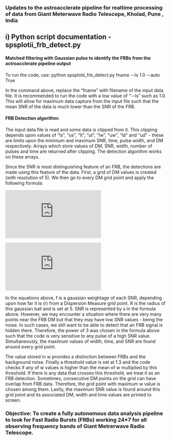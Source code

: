 ### Updates to the astroacclerate pipeline for realtime processing of data from Giant Meterwave Radio Telescope, Kholad, Pune , India


## i) Python script documentation - spsplotii_frb_detect.py
#### Matched filtering with Gaussian pulse to identify the FRBs from the actroacclerate pipeline output

To run the code, use:
python spsplotii_frb_detect.py fname --ls 1.0 --auto True

In the command above, replace the “fname” with filename of the input data file. It is recommended to run the code with a low value of “--ls” such as 1.0. This will allow for maximum data capture from the input file such that the mean SNR of the data is much lower than the SNR of the FRB.

#### FRB Detection algorithm:

The input data file is read and some data is clipped from it. This clipping depends upon values of “ls”, “us”, “lt”, “ut”, “lw”, “uw”, “ld” and “ud” - these are limits upon the minimum and maximum SNR, time, pulse width, and DM respectively. Arrays which store values of DM, SNR, width, number of pulses and time are returned after clipping. The detection algorithm works on these arrays.

Since the SNR is most distinguishing feature of an FRB, the detections are made using this feature of the data. First, a grid of DM values is created (with resolution of 5). We then go to every DM grid point and apply the following formula:

![](https://latex.codecogs.com/gif.latex?f%20%3D%20e%5E%7B%5Cfrac%7B-r%5E2%7D%7B2R%5E2%7D%7D)

![](https://latex.codecogs.com/gif.latex?w%20%3D%20%5Cfrac%7B%5Csum_%7B%7D%5E%7B%7D%20s%5E3%20f%7D%7B%5Csum_%7B%7D%5E%7B%7Df%7D)

In the equations above, f is a gaussian weightage of each SNR, depending upon how far it is (r) from a Dispersion Measure grid point. R is the radius of this gaussian ball and is set at 5. SNR is represented by s in the formula above. However, we may encounter a situation where there are very many points near the FRB DM but that they may have low SNR values - being the noise. In such cases, we still want to be able to detect that an FRB signal is hidden there. Therefore, the power of 3 was chosen in the formula above such that the code is very sensitive to any pulse of a high SNR value. Simultaneously, the maximum values of width, time, and SNR are found around every grid point.

The value stored in w provides a distinction between FRBs and the background noise. Finally a threshold value is set at 1.3 and the code checks if any of w values is higher than the mean of w multiplied by this threshold. 
If there is any data that crosses this threshold, we treat it as an FRB detection. Sometimes, consecutive DM points on the grid can have overlap from FRB data. Therefore, the grid point with maximum w value is chosen among them.
Lastly, the maximum SNR value is found around this grid point and its associated DM, width and time values are printed to screen.



### Objective: To create a fully autonomous data analysis pipeline to look for Fast Radio Bursts (FRBs) working 24*7 for all observing frequency bands of Giant Metrerwave Radio Telescope. 
